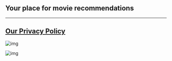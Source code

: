## Your place for movie recommendations
---

## [Our Privacy Policy](https://betterwatch.ml/privacy)



![img](https://i.ibb.co/zbVmmNt/smartmockups-kjgepuur.png)



   ![img](https://i.ibb.co/DfCDhL6/smartmockups-kjgdw913.jpg)
